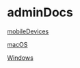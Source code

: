 # adminDocs

[mobileDevices](https://github.com/pewtrusts/endpointDocs/blob/main/adminDocs/mobileDevices/ReadMe.md)

[macOS](https://github.com/pewtrusts/endpointDocs/blob/main/adminDocs/macOS/ReadMe.md)

[Windows](https://github.com/pewtrusts/endpointDocs/blob/main/adminDocs/Windows/ReadMe.md)